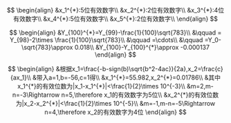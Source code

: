 $$
\begin{align}
&x_1^{*}:5位有效数字\\
&x_2^{*}:2位有效数字\\
&x_3^{*}:4位有效数字\\
&x_4^{*}:5位有效数字\\
&x_5^{*}:2位有效数字\\
\end{align}
$$


$$
\begin{align}
&Y_{100}^{*}=Y_{99}-\frac{1}{100}\sqrt{783}\\
&\qquad = Y_{98}-2\times \frac{1}{100}\sqrt{783}\\
&\qquad =\cdots\\
&\qquad =Y_0-\sqrt{783}\approx 0.018\\
&Y_{100}-Y_{100}^{*}\approx -0.000137
\end{align}
$$

$$
\begin{align}
&根据x_1=\frac{-b-sign(b)\sqrt{b^2-4ac}}{2a},x_2=\frac{c}{ax_1}\\
&带入a=1,b=-56,c=1得\\
&x_1^{*}=55.982,x_2^{*}=0.01786\\
&其中x_1^{*}的有效位数为|x_1-x_1^{*}|<\frac{1}{2}\times 10^{-3}\\
&m=2,m-n=-3\Rightarrow n=5,\therefore x_1的有效数字为5位\\
&x_2^{*}的有效位数为|x_2-x_2^{*}|<\frac{1}{2}\times 10^{-5}\\
&m=-1,m-n=-5\Rightarrow n=4,\therefore x_2的有效数字为4位
\end{align}
$$







